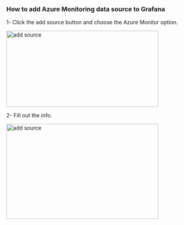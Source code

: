 <h3> How to add Azure Monitoring data source to Grafana</h3>

1- Click the add source button and choose the Azure Monitor option.

<img src="img/azure_monitor.PNG" alt="add source" width="400" height="200">

2- Fill out the info. 

<img src="img/azure_monitor_setup.PNG" alt="add source" width="400" height="250">